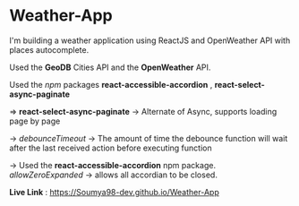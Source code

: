 # Weather-App

I'm building a weather application using ReactJS and OpenWeather API with places autocomplete.

Used the **GeoDB** Cities API and the **OpenWeather** API.

Used the _npm_ packages **react-accessible-accordion** , **react-select-async-paginate**

=> **react-select-async-paginate** -> Alternate of Async, supports loading page by page

-> _debounceTimeout_ -> The amount of time the debounce function will wait after the last received action before executing function

-> Used the **react-accessible-accordion** npm package.
_allowZeroExpanded_ -> allows all accordian to be closed.

**Live Link** : https://Soumya98-dev.github.io/Weather-App
